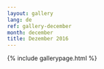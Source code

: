 ```yaml
---
layout: gallery
lang: de
ref: gallery-december
month: december
title: Dezember 2016
---
```


{% include gallerypage.html %}

